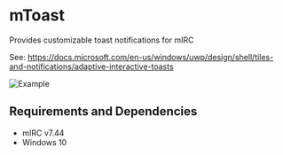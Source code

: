 # mToast
Provides customizable toast notifications for mIRC

See: https://docs.microsoft.com/en-us/windows/uwp/design/shell/tiles-and-notifications/adaptive-interactive-toasts

![Example](https://i.imgur.com/W2F0mJz.png)

## Requirements and Dependencies
* mIRC v7.44
* Windows 10
